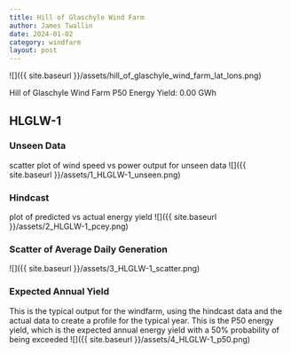 ```yaml
---
title: Hill of Glaschyle Wind Farm
author: James Twallin
date: 2024-01-02
category: windfarm
layout: post
---
```

![]({{ site.baseurl }}/assets/hill_of_glaschyle_wind_farm_lat_lons.png)

Hill of Glaschyle Wind Farm P50 Energy Yield: 0.00 GWh

HLGLW-1
-------------
### Unseen Data 
scatter plot of wind speed vs power output for unseen data
![]({{ site.baseurl }}/assets/1_HLGLW-1_unseen.png)
### Hindcast 
plot of predicted vs actual energy yield
![]({{ site.baseurl }}/assets/2_HLGLW-1_pcey.png)
### Scatter of Average Daily Generation 

![]({{ site.baseurl }}/assets/3_HLGLW-1_scatter.png)
### Expected Annual Yield 
This is the typical output for the windfarm, using the hindcast data and the actual data to create a profile for the typical year. This is the P50 energy yield, which is the expected annual energy yield with a 50% probability of being exceeded
![]({{ site.baseurl }}/assets/4_HLGLW-1_p50.png)

